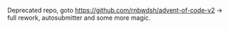 Deprecated repo, goto https://github.com/rnbwdsh/advent-of-code-v2 -> full rework, autosubmitter and some more magic.
